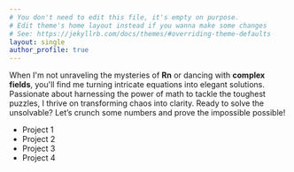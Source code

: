 ```yaml
---
# You don't need to edit this file, it's empty on purpose.
# Edit theme's home layout instead if you wanna make some changes
# See: https://jekyllrb.com/docs/themes/#overriding-theme-defaults
layout: single
author_profile: true
---
```


When I'm not unraveling the mysteries of **Rn** or dancing with **complex fields**, you'll find me turning intricate equations into elegant solutions. Passionate about harnessing the power of math to tackle the toughest puzzles, I thrive on transforming chaos into clarity. Ready to solve the unsolvable? Let’s crunch some numbers and prove the impossible possible!
- Project 1
- Project 2
- Project 3
- Project 4
